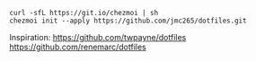 ```
curl -sfL https://git.io/chezmoi | sh
chezmoi init --apply https://github.com/jmc265/dotfiles.git
```

Inspiration:
https://github.com/twpayne/dotfiles
https://github.com/renemarc/dotfiles